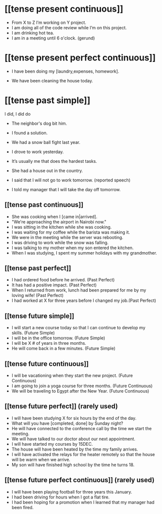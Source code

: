 
# [[tense present continuous]]

- From X to Z I’m working on Y project.
- I am doing all of the code review while I’m on this project.
- I am drinking hot tea.
- I am in a meeting until 6 o'clock. (gerund)



# [[tense present perfect continuous]]

- I have been doing my [laundry,expenses, homework].

- We have been cleaning the house today.



# [[tense past simple]]

I did, I did do

- The neighbor's dog bit him.

- I found a solution.

- We had a snow ball fight last year.

- I drove to work yesterday.

- It’s usually me that does the hardest tasks.

- She had a house out in the country.

- I said that I will not go to work tomorrow. (reported speech)

- I told my manager that I will take the day off tomorrow.

## [[tense past continuous]]
- She was cooking when I [came in|arrived].
- "We're approaching the airport in Nairobi now."
- I was sitting in the kitchen while she was cooking.
- I was waiting for my coffee while the barista was making it.
- We were in the meeting while the server was rebooting.
- I was driving to work while the snow was falling.
- I was talking to my mother when my son entered the kitchen.
- When I was studying, I spent my summer holidays with my grandmother.




## [[tense past perfect]]
- I had ordered food before he arrived. (Past Perfect)
- It has had a positive impact. (Past Perfect)
- When I returned from work, lunch had been prepared for me by my loving wife! (Past Perfect)
- I had worked at X for three years before I changed my job.(Past Perfect)






## [[tense future simple]]

- I will start a new course today so that I can continue to develop my skills. (Future Simple)
- I will be in the office tomorrow. (Future Simple)
- I will be X # of years in three months.
- He will come back in a few minutes. (Future Simple)


## [[tense future continuous]]

- I will be vacationing when they start the new project. (Future Continuous)
- I am going to join a yoga course for three months. (Future Continuous)
- We will be traveling to Egypt after the New Year. (Future Continuous)



## [[tense future perfect]] (rarely used)
- I will have been studying X for six hours by the end of the day.
- What will you have [completed, done] by Sunday night?
- He will have connected to the conference call by the time we start the meeting.
- We will have talked to our doctor about our next appointment.
- I will have started my courses by 15DEC.
- The house will have been heated by the time my family arrives.
- I will have activated the relays for the heater remotely so that the house will be warm when we arrive.
- My son will have finished high school by the time he turns 18.


## [[tense future perfect continuous]] (rarely used)
- I will have been playing football for three years this January.
- I had been driving for hours when I got a flat tire.
- I had been hoping for a promotion when I learned that my manager had been fired.




